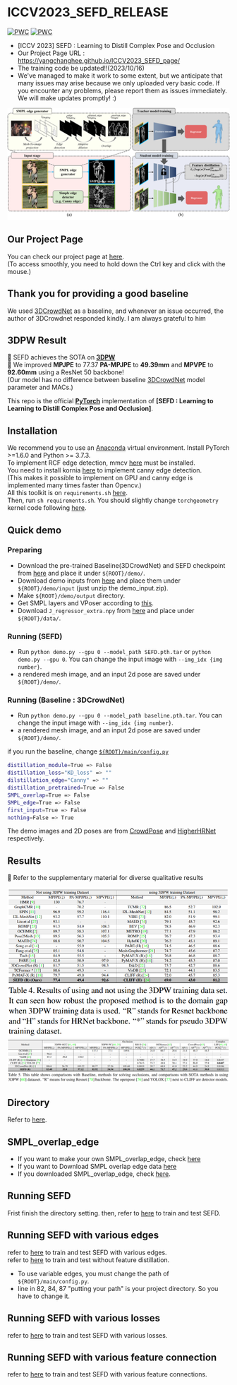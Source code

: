 # ICCV2023_SEFD_RELEASE

[![PWC](https://img.shields.io/endpoint.svg?url=https://paperswithcode.com/badge/sefd-learning-to-distill-complex-pose-and/3d-human-pose-estimation-on-3dpw)](https://paperswithcode.com/sota/3d-human-pose-estimation-on-3dpw?p=sefd-learning-to-distill-complex-pose-and)
[![PWC](https://img.shields.io/endpoint.svg?url=https://paperswithcode.com/badge/sefd-learning-to-distill-complex-pose-and/2d-human-pose-estimation-on-ochuman)](https://paperswithcode.com/sota/2d-human-pose-estimation-on-ochuman?p=sefd-learning-to-distill-complex-pose-and)

* [ICCV 2023] SEFD : Learning to Distill Complex Pose and Occlusion
* Our Project Page URL : https://yangchanghee.github.io/ICCV2023_SEFD_page/
* The training code be updated!!(2023/10/16) 
* We've managed to make it work to some extent, but we anticipate that many issues may arise because we only uploaded very basic code. If you encounter any problems, please report them as issues immediately. We will make updates promptly! :)

![front_figur](./assets/main_figure.png)

## Our Project Page
You can check our project page at [here](https://anonymous.4open.science/w/SEFD_page-EC0F/).  
(To access smoothly, you need to hold down the Ctrl key and click with the mouse.)

## Thank you for providing a good baseline
We used [3DCrowdNet](https://github.com/hongsukchoi/3DCrowdNet_RELEASE) as a baseline, and whenever an issue occurred, the author of 3DCrowdnet responded kindly. I am always grateful to him


## 3DPW Result
🎇 SEFD achieves the SOTA on **[3DPW](https://virtualhumans.mpi-inf.mpg.de/3DPW/)**  
🎇 We improved **MPJPE** to 77.37 **PA-MPJPE** to **49.39mm** and **MPVPE** to **92.60mm** using a ResNet 50 backbone!  
   (Our model has no difference between baseline [3DCrowdNet](https://github.com/hongsukchoi/3DCrowdNet_RELEASE) model parameter and MACs.)  
   
This repo is the official **[PyTorch](https://pytorch.org)** implementation of **[SEFD : Learning to Learning to Distill Complex Pose and Occlusion]**.  


## Installation
We recommend you to use an [Anaconda](https://www.anaconda.com/) virtual environment. Install PyTorch >=1.6.0 and Python >= 3.7.3.  
To implement RCF edge detection, mmcv [here](https://pypi.org/project/mmcv/) must be installed.  
You need to install kornia [here](https://kornia.readthedocs.io/en/latest/get-started/installation.html) to implement canny edge detection.  
(This makes it possible to implement on GPU and canny edge is implemented many times faster than Opencv.)  
All this toolkit is on `requirements.sh` [here](./requirements.sh).  
Then, run `sh requirements.sh`. You should slightly change `torchgeometry` kernel code following [here](https://github.com/mks0601/I2L-MeshNet_RELEASE/issues/6#issuecomment-675152527).


## Quick demo  
### Preparing
* Download the pre-trained Baseline(3DCrowdNet) and SEFD checkpoint from [here](https://drive.google.com/drive/folders/1wlxCEWtVDoW3m-3zATkO8zB1oysMctR1?usp=sharing) and place it under `${ROOT}/demo/`. 
* Download demo inputs from [here](https://drive.google.com/drive/folders/1wlxCEWtVDoW3m-3zATkO8zB1oysMctR1?usp=sharing) and place them under `${ROOT}/demo/input` (just unzip the demo_input.zip).
* Make `${ROOT}/demo/output` directory.
* Get SMPL layers and VPoser according to [this](./assets/directory.md#pytorch-smpl-layer-and-vposer).
* Download `J_regressor_extra.npy` from [here](https://drive.google.com/file/d/1B9e65ahe6TRGv7xE45sScREAAznw9H4t/view?usp=sharing) and place under `${ROOT}/data/`.  

### Running (SEFD)
* Run `python demo.py --gpu 0 --model_path SEFD.pth.tar` or `python demo.py --gpu 0`. You can change the input image with `--img_idx {img number}`.  
* a rendered mesh image, and an input 2d pose are saved under  `${ROOT}/demo/`.

### Running (Baseline : 3DCrowdNet)
* Run `python demo.py --gpu 0 --model_path baseline.pth.tar`. You can change the input image with `--img_idx {img number}`.  
* a rendered mesh image, and an input 2d pose are saved under  `${ROOT}/demo/`.  

if you run the baseline, change [`${ROOT}/main/config.py`](./main/config.py)
```bash
distillation_module=True => False
distillation_loss="KD_loss" => ""
dilstillation_edge="Canny" => ""
distillation_pretrained=True => False
SMPL_overlap=True => False
SMPL_edge=True => False
first_input=True => False
nothing=False => True
```


The demo images and 2D poses are from [CrowdPose](https://github.com/Jeff-sjtu/CrowdPose) and [HigherHRNet](https://github.com/HRNet/HigherHRNet-Human-Pose-Estimation) respectively. 


## Results
🌝 Refer to the supplementary material for diverse qualitative results  

![table](./assets/3dpw_benchmark.png)
![title](./assets/test_table5.png)

## Directory
Refer to [here](./assets/directory.md).

## SMPL_overlap_edge
* If you want to make your own SMPL_overlap_edge, check [here](./tool/SMPL_overlap_edge.md)
* If you want to Download SMPL overlap edge data [here](https://drive.google.com/drive/folders/1SNSPRPaxm5VhEA7f_0IDF5kmidYOda1D?usp=sharing)
* If you downloaded SMPL_overlap_edge, check [here](./assets/directory.md).

## Running SEFD
Frist finish the directory setting.
then, refer to [here](./assets/running.md) to train and test SEFD.

## Running SEFD with various edges
refer to [here](./assets/various_edge.md) to train and test SEFD with various edges.  
refer to [here](./assets/various_edge.md) to train and test without feature distillation.  
* To use variable edges, you must change the path of `${ROOT}/main/config.py`.
* line in 82, 84, 87 "putting your path" is your project directory. So you have to change it.

## Running SEFD with various losses
refer to [here](./assets/various_loss.md) to train and test SEFD with various losses.

## Running SEFD with various feature connection
refer to [here](./assets/various_feature_connections.md) to train and test SEFD with various feature connections.